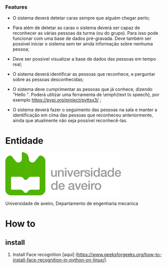 ### Features

- O sistema deverá detetar caras sempre que alguém chegar perto;

- Para além de detetar as caras o sistema deverá ser capaz de reconhecer as várias pessoas da turma (ou do grupo). Para isso pode funcionar com uma base de dados pré-gravada. Deve também ser possível iniciar o sistema sem ter ainda informação sobre nenhuma pessoa;

- Deve ser possível visualizar a base de dados das pessoas em tempo real;

- O sistema deverá identificar as pessoas que reconhece, e perguntar sobre as pessoas desconhecidas;

- O sistema deve cumprimentar as pessoas que já conhece, dizendo "Hello ". Poderá utilizar uma ferramenta de \emph{text to speech}, por exemplo https://pypi.org/project/pyttsx3/ ;

- O sistema deverá fazer o seguimento das pessoas na sala e manter a identificação em cima das pessoas que reconheceu anteriormente, ainda que atualmente não seja possível reconhecê-las.



# Entidade

![](https://github.com/jotadateta/SAVI_2022_23/blob/main/ua.png)

Universidade de aveiro, Departamento de engenharia mecanica 

# How to
## install
1. Install Face recognition [aqui] (https://www.geeksforgeeks.org/how-to-install-face-recognition-in-python-on-linux/).

